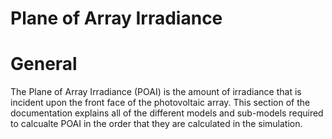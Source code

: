 # Plane of Array Irradiance

# General

The Plane of Array Irradiance (POAI) is the amount of irradiance that is incident upon the front face of the photovoltaic array.
This section of the documentation explains all of the different models and sub-models required to calcualte POAI in the order that they are calculated in the simulation.
